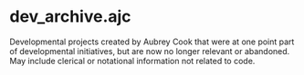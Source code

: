 # dev_archive.ajc
Developmental projects created by Aubrey Cook that were at one point part of developmental initiatives, but are now no longer relevant or abandoned. May include clerical or notational information not related to code.
